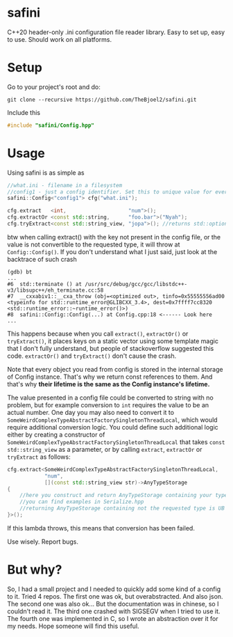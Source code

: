 # safini
C++20 header-only .ini configuration file reader library.
Easy to set up, easy to use. Should work on all platforms.

# Setup
Go to your project's root and do:
```
git clone --recursive https://github.com/TheBjoel2/safini.git
```
Include this
```cpp
#include "safini/Config.hpp"
```

# Usage
Using safini is as simple as
```cpp
//what.ini - filename in a filesystem
//config1 - just a config identifier. Set this to unique value for every Config
safini::Config<"config1"> cfg("what.ini");

cfg.extract   <int,                    "num">();
cfg.extractOr <const std::string,      "foo.bar">("Nyah");
cfg.tryExtract<const std::string_view, "jopa">(); //returns std::optional
```
btw when calling extract() with the key not present in the config file,
or the value is not convertible to the requested type, it will throw at ``Config::Config()``.
If you don't understand what I just said, just look at the backtrace of such crash
```
(gdb) bt
...
#6  std::terminate () at /usr/src/debug/gcc/gcc/libstdc++-v3/libsupc++/eh_terminate.cc:58
#7  __cxxabiv1::__cxa_throw (obj=<optimized out>, tinfo=0x55555556ad00 <typeinfo for std::runtime_error@GLIBCXX_3.4>, dest=0x7ffff7cc8320 <std::runtime_error::~runtime_error()>)
#8  safini::Config::Config(...) at Config.cpp:18 <------ Look here
...
```
This happens because when you call ``extract()``, ``extractOr()`` or ``tryExtract()``,
it places keys on a static vector using some template magic that I don't fully understand,
but people of stackoverflow suggested this code.
``extractOr()`` and ``tryExtract()`` don't cause the crash.

Note that every object you read from config is stored in the internal storage of Config instance.
That's why we return const references to them.
And that's why **their lifetime is the same as the Config instance's lifetime.**

The value presented in a config file could be converted to string with no problem,
but for example conversion to ``int`` requires the value to be an actual number.
One day you may also need to convert it to ``SomeWeirdComplexTypeAbstractFactorySingletonThreadLocal``,
which would require additional conversion logic.
You could define such additional logic either by creating a constructor of ``SomeWeirdComplexTypeAbstractFactorySingletonThreadLocal`` that takes ``const std::string_view`` as a parameter,
or by calling ``extract``, ``extractOr`` or ``tryExtract`` as follows:
```cpp
cfg.extract<SomeWeirdComplexTypeAbstractFactorySingletonThreadLocal,
            "num",
            [](const std::string_view str)->AnyTypeStorage
{
    //here you construct and return AnyTypeStorage containing your type
    //you can find examples in Serialize.hpp
    //returning AnyTypeStorage containing not the requested type is UB
}>();
```
If this lambda throws, this means that conversion has been failed.

Use wisely. Report bugs.

# But why?
So, I had a small project and I needed to quickly add some kind of a config to it.
Tried 4 repos.
The first one was ok, but overabstracted. And also json.
The second one was also ok... But the documentation was in chinese, so I couldn't read it.
The third one crashed with SIGSEGV when I tried to use it.
The fourth one was implemented in C, so I wrote an abstraction over it for my needs. Hope someone will find this useful.
